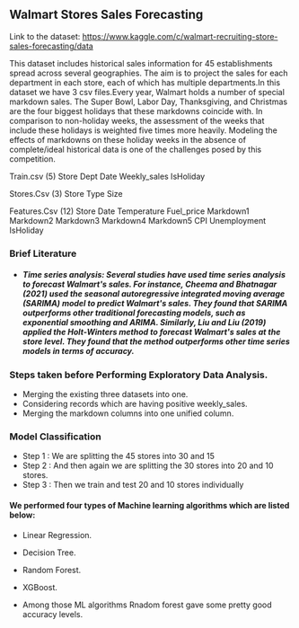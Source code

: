 ## Walmart Stores Sales Forecasting

Link to the dataset: https://www.kaggle.com/c/walmart-recruiting-store-sales-forecasting/data

This dataset includes historical sales information for 45 establishments spread across several geographies. The aim is to project the sales for each department in each store, each of which has multiple departments.In this dataset we have 3 csv files.Every year, Walmart holds a number of special markdown sales. The Super Bowl, Labor Day, Thanksgiving, and Christmas are the four biggest holidays that these markdowns coincide with. In comparison to non-holiday weeks, the assessment of the weeks that include these holidays is weighted five times more heavily. Modeling the effects of markdowns on these holiday weeks in the absence of complete/ideal historical data is one of the challenges posed by this competition.

Train.csv (5)
Store
Dept
Date
Weekly_sales
IsHoliday

Stores.Csv (3)
Store
Type
Size 

Features.Csv (12)
Store
Date
Temperature 
Fuel_price
Markdown1
Markdown2
Markdown3
Markdown4
Markdown5
CPI
Unemployment 
IsHoliday

### Brief Literature
* ##### Time series analysis: Several studies have used time series analysis to forecast Walmart's sales. For instance, Cheema and Bhatnagar (2021) used the seasonal autoregressive integrated moving average (SARIMA) model to predict Walmart's sales. They found that SARIMA outperforms other traditional forecasting models, such as exponential smoothing and ARIMA. Similarly, Liu and Liu (2019) applied the Holt-Winters method to forecast Walmart's sales at the store level. They found that the method outperforms other time series models in terms of accuracy.



### Steps taken before Performing Exploratory Data Analysis.
* Merging the existing three datasets into one.
* Considering records which are having positive weekly_sales.
* Merging the markdown columns into one unified column.

### Model Classification
* Step 1 : We are splitting the 45 stores into 30 and 15
* Step 2 : And then again we are splitting the 30 stores into 20 and 10 stores.
* Step 3 : Then we train and test  20 and 10 stores individually 

#### We performed four types of Machine learning algorithms which are listed below:
* Linear Regression.
* Decision Tree.
* Random Forest.
* XGBoost.

* Among those ML algorithms Rnadom forest gave some pretty good accuracy levels.
